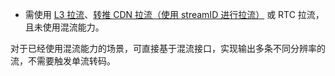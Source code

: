- 需使用 [L3 拉流](!Publisher_Player_Advanced/Low_Latency_Live)、[转推 CDN 拉流（使用 streamID 进行拉流）](!hybrid_hierarchical_delivery_system-Publisher_Player_Advanced/RelayToCDN) 或 RTC 拉流，且未使用混流能力。

<div class="mk-hint">

对于已经使用混流能力的场景，可直接基于混流接口，实现输出多条不同分辨率的流，不需要触发单流转码。
</div>
